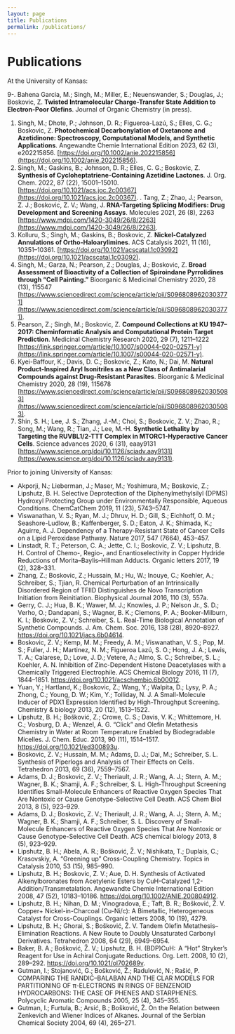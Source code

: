 ```yaml
---
layout: page
title: Publications
permalink: /publications/
---
```

# Publications

At the University of Kansas:

9-. Bahena Garcia, M.; Singh, M.; Miller, E.; Neuenswander, S.; Douglas, J.; Boskovic, Z. **Twisted Intramolecular Charge-Transfer State Addition to Electron-Poor Olefins**. Journal of Organic Chemistry (in press).
1. Singh, M.; Dhote, P.; Johnson, D. R.; Figueroa-Lazú, S.; Elles, C. G.; Boskovic, Z. **Photochemical Decarbonylation of Oxetanone and Azetidinone: Spectroscopy, Computational Models, and Synthetic Applications**. Angewandte Chemie International Edition 2023, 62 (3), e202215856. [https://doi.org/10.1002/anie.202215856](https://doi.org/10.1002/anie.202215856).
1. Singh, M.; Gaskins, B.; Johnson, D. R.; Elles, C. G.; Boskovic, Z. **Synthesis of Cycloheptatriene-Containing Azetidine Lactones**. J. Org. Chem. 2022, 87 (22), 15001–15010. [https://doi.org/10.1021/acs.joc.2c00367](https://doi.org/10.1021/acs.joc.2c00367).
. Tang, Z.; Zhao, J.; Pearson, Z. J.; Boskovic, Z. V.; Wang, J. **RNA-Targeting Splicing Modifiers: Drug Development and Screening Assays**. Molecules 2021, 26 (8), 2263 [https://www.mdpi.com/1420-3049/26/8/2263](https://www.mdpi.com/1420-3049/26/8/2263).
1. Kolluru, S.; Singh, M.; Gaskins, B.; Boskovic, Z. **Nickel-Catalyzed Annulations of Ortho-Haloarylimines**. ACS Catalysis 2021, 11 (16), 10351–10361. [https://doi.org/10.1021/acscatal.1c03092](https://doi.org/10.1021/acscatal.1c03092).
1. Singh, M.; Garza, N.; Pearson, Z.; Douglas, J.; Boskovic, Z. **Broad Assessment of Bioactivity of a Collection of Spiroindane Pyrrolidines through “Cell Painting.”** Bioorganic & Medicinal Chemistry 2020, 28 (13), 115547 [https://www.sciencedirect.com/science/article/pii/S0968089620303771](https://www.sciencedirect.com/science/article/pii/S0968089620303771).
1. Pearson, Z.; Singh, M.; Boskovic, Z. **Compound Collections at KU 1947–2017: Cheminformatic Analysis and Computational Protein Target Prediction**. Medicinal Chemistry Research 2020, 29 (7), 1211–1222 [https://link.springer.com/article/10.1007/s00044-020-02571-y](https://link.springer.com/article/10.1007/s00044-020-02571-y).
1. Kyei-Baffour, K.; Davis, D. C.; Boskovic, Z.; Kato, N.; Dai, M. **Natural Product-Inspired Aryl Isonitriles as a New Class of Antimalarial Compounds against Drug-Resistant Parasites**. Bioorganic & Medicinal Chemistry 2020, 28 (19), 115678 [https://www.sciencedirect.com/science/article/pii/S0968089620305083](https://www.sciencedirect.com/science/article/pii/S0968089620305083).
1. Shin, S. H.; Lee, J. S.; Zhang, J.-M.; Choi, S.; Boskovic, Z. V.; Zhao, R.; Song, M.; Wang, R.; Tian, J.; Lee, M.-H. **Synthetic Lethality by Targeting the RUVBL1/2-TTT Complex in MTORC1-Hyperactive Cancer Cells**. Science advances 2020, 6 (31), eaay9131 [https://www.science.org/doi/10.1126/sciadv.aay9131](https://www.science.org/doi/10.1126/sciadv.aay9131).

Prior to joining University of Kansas:

*  Akporji, N.; Lieberman, J.; Maser, M.; Yoshimura, M.; Boskovic, Z.; Lipshutz, B. H. Selective Deprotection of the Diphenylmethylsilyl (DPMS) Hydroxyl Protecting Group under Environmentally Responsible, Aqueous Conditions. ChemCatChem 2019, 11 (23), 5743–5747.
*  Viswanathan, V. S.; Ryan, M. J.; Dhruv, H. D.; Gill, S.; Eichhoff, O. M.; Seashore-Ludlow, B.; Kaffenberger, S. D.; Eaton, J. K.; Shimada, K.; Aguirre, A. J. Dependency of a Therapy-Resistant State of Cancer Cells on a Lipid Peroxidase Pathway. Nature 2017, 547 (7664), 453–457.
*  Linstadt, R. T.; Peterson, C. A.; Jette, C. I.; Boskovic, Z. V.; Lipshutz, B. H. Control of Chemo-, Regio-, and Enantioselectivity in Copper Hydride Reductions of Morita–Baylis–Hillman Adducts. Organic letters 2017, 19 (2), 328–331.
*  Zhang, Z.; Boskovic, Z.; Hussain, M.; Hu, W.; Inouye, C.; Koehler, A.; Schreiber, S.; Tjian, R. Chemical Perturbation of an Intrinsically Disordered Region of TFIID Distinguishes de Novo Transcription Initiation from Reinitiation. Biophysical Journal 2016, 110 (3), 557a.
* Gerry, C. J.; Hua, B. K.; Wawer, M. J.; Knowles, J. P.; Nelson Jr., S. D.; Verho, O.; Dandapani, S.; Wagner, B. K.; Clemons, P. A.; Booker-Milburn, K. I.; Boskovic, Z. V.; Schreiber, S. L. Real-Time Biological Annotation of Synthetic Compounds. J. Am. Chem. Soc. 2016, 138 (28), 8920–8927. https://doi.org/10.1021/jacs.6b04614.
* Boskovic, Z. V.; Kemp, M. M.; Freedy, A. M.; Viswanathan, V. S.; Pop, M. S.; Fuller, J. H.; Martinez, N. M.; Figueroa Lazú, S. O.; Hong, J. A.; Lewis, T. A.; Calarese, D.; Love, J. D.; Vetere, A.; Almo, S. C.; Schreiber, S. L.; Koehler, A. N. Inhibition of Zinc-Dependent Histone Deacetylases with a Chemically Triggered Electrophile. ACS Chemical Biology 2016, 11 (7), 1844–1851. https://doi.org/10.1021/acschembio.6b00012.
* Yuan, Y.; Hartland, K.; Boskovic, Z.; Wang, Y.; Walpita, D.; Lysy, P. A.; Zhong, C.; Young, D. W.; Kim, Y.; Tolliday, N. J. A Small-Molecule Inducer of PDX1 Expression Identified by High-Throughput Screening. Chemistry & biology 2013, 20 (12), 1513–1522.
* Lipshutz, B. H.; Bošković, Z.; Crowe, C. S.; Davis, V. K.; Whittemore, H. C.; Vosburg, D. A.; Wenzel, A. G. “Click” and Olefin Metathesis Chemistry in Water at Room Temperature Enabled by Biodegradable Micelles. J. Chem. Educ. 2013, 90 (11), 1514–1517. https://doi.org/10.1021/ed300893u.
* Boskovic, Z. V.; Hussain, M. M.; Adams, D. J.; Dai, M.; Schreiber, S. L. Synthesis of Piperlogs and Analysis of Their Effects on Cells. Tetrahedron 2013, 69 (36), 7559–7567.
* Adams, D. J.; Boskovic, Z. V.; Theriault, J. R.; Wang, A. J.; Stern, A. M.; Wagner, B. K.; Shamji, A. F.; Schreiber, S. L. High-Throughput Screening Identifies Small-Molecule Enhancers of Reactive Oxygen Species That Are Nontoxic or Cause Genotype-Selective Cell Death. ACS Chem Biol 2013, 8 (5), 923–929.
* Adams, D. J.; Boskovic, Z. V.; Theriault, J. R.; Wang, A. J.; Stern, A. M.; Wagner, B. K.; Shamji, A. F.; Schreiber, S. L. Discovery of Small-Molecule Enhancers of Reactive Oxygen Species That Are Nontoxic or Cause Genotype-Selective Cell Death. ACS chemical biology 2013, 8 (5), 923–929.
* Lipshutz, B. H.; Abela, A. R.; Bošković, Ž. V.; Nishikata, T.; Duplais, C.; Krasovskiy, A. “Greening up” Cross-Coupling Chemistry. Topics in Catalysis 2010, 53 (15), 985–990.
* Lipshutz, B. H.; Boskovic, Z. V.; Aue, D. H. Synthesis of Activated Alkenylboronates from Acetylenic Esters by CuH-Catalyzed 1,2-Addition/Transmetalation. Angewandte Chemie International Edition 2008, 47 (52), 10183–10186. https://doi.org/10.1002/ANIE.200804912.
* Lipshutz, B. H.; Nihan, D. M.; Vinogradova, E.; Taft, B. R.; Bošković, Ž. V. Copper+ Nickel-in-Charcoal (Cu-Ni/c): A Bimetallic, Heterogeneous Catalyst for Cross-Couplings. Organic letters 2008, 10 (19), 4279.
* Lipshutz, B. H.; Ghorai, S.; Bošković, Ž. V. Tandem Olefin Metathesis–Elimination Reactions. A New Route to Doubly Unsaturated Carbonyl Derivatives. Tetrahedron 2008, 64 (29), 6949–6954.
* Baker, B. A.; Bošković, Ž. V.; Lipshutz, B. H. (BDP)CuH:  A “Hot” Stryker’s Reagent for Use in Achiral Conjugate Reductions. Org. Lett. 2008, 10 (2), 289–292. https://doi.org/10.1021/ol702689v.
* Gutman, I.; Stojanović, G.; Bošković, Ž.; Radulović, N.; Rašić, P. COMPARING THE RANDIĆ–BALABAN AND THE CLAR MODELS FOR PARTITIONING OF π-ELECTRONS IN RINGS OF BENZENOID HYDROCARBONS: THE CASE OF PHENES AND STARPHENES. Polycyclic Aromatic Compounds 2005, 25 (4), 345–355.
* Gutman, I.; Furtula, B.; Arsić, B.; Bošković, Ž. On the Relation between Zenkevich and Wiener Indices of Alkanes. Journal of the Serbian Chemical Society 2004, 69 (4), 265–271.
